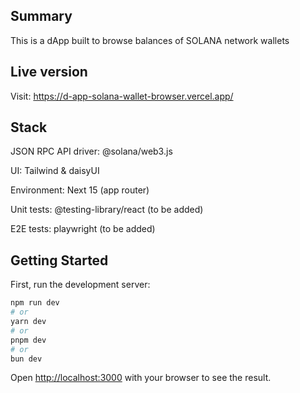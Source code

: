 ## Summary

This is a dApp built to browse balances of SOLANA network wallets

## Live version

Visit: https://d-app-solana-wallet-browser.vercel.app/

## Stack

JSON RPC API driver: @solana/web3.js

UI: Tailwind & daisyUI

Environment: Next 15 (app router)

Unit tests: @testing-library/react (to be added)

E2E tests: playwright (to be added)

## Getting Started

First, run the development server:

```bash
npm run dev
# or
yarn dev
# or
pnpm dev
# or
bun dev
```

Open [http://localhost:3000](http://localhost:3000) with your browser to see the result.
